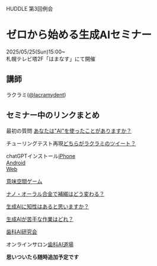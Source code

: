 HUDDLE 第3回例会
# ゼロから始める生成AIセミナー

2025/05/25(Sun)15:00~  
札幌テレビ塔2F「はまなす」にて開催

## 講師
ラクラミ([@lacramydent](https://x.com/lacramydent))  

## セミナー中のリンクまとめ

最初の質問 [あなたは"AI"を使ったことがありますか？](https://strawpoll.com/xVg7160VGyr)  

チューリングテスト再現[どちらがラクラミのツイート？](https://strawpoll.com/e2naXlDreyB)  

chatGPTインストール[iPhone](https://apps.apple.com/jp/app/chatgpt/id6448311069)  
[Android](https://play.google.com/store/apps/details?id=com.openai.chatgpt&pcampaignid=web_share&pli=1)  
[Web](https://chatgpt.com)  

[意味空間ゲーム](https://semanticgame-production.up.railway.app)

[ナノ・オーラル合金で補綴はどう変わる？](https://chat.openai.com/?prompt=ナノオーラル合金で補綴はどう変わる？)  

[生成AIに知性はあると思いますか？](https://strawpoll.com/e6Z2AmDQGgN)  

[生成AIが苦手な作業はどれ？](https://strawpoll.com/61gD97b8RZw)  



[歯科AI研究会](https://line.me/ti/g/8A8BCnstU2)

オンラインサロン[歯科AI道場](https://scanned.page/68312c40a504f)


**思いついたら随時追加予定です**